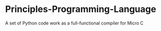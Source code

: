 # Principles-Programming-Language
A set of Python code work as a full-functional compiler for Micro C

